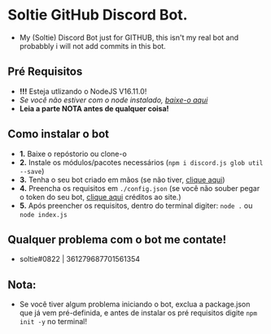 # Soltie GitHub Discord Bot.
+ My (Soltie) Discord Bot just for GITHUB, this isn't my real bot and probabbly i will not add commits in this bot.

## Pré Requisitos
+ **!!!** Esteja utlizando o NodeJS V16.11.0! 
+ *Se você não estiver com o node instalado, [baixe-o aqui](https://nodejs.org/en/download/current/)*
+ **Leia a parte NOTA antes de qualquer coisa!**

## Como instalar o bot
+ **1.** Baixe o repóstorio ou clone-o
+ **2.** Instale os módulos/pacotes necessários (`npm i discord.js glob util --save`)
+ **3.** Tenha o seu bot criado em mãos (se não tiver, [clique aqui](https://discord.com/developers/docs/intro))
+ **4.** Preencha os requisitos em `./config.json` (se você não souber pegar o token do seu bot, [clique aqui](https://www.writebots.com/discord-bot-token/) créditos ao site.)
+ **5.** Após preencher os requisitos, dentro do terminal digiter: `node .` ou `node index.js`

## Qualquer problema com o bot me contate!
+ soltie#0822 | 361279687701561354

## Nota:
+ Se você tiver algum problema iniciando o bot, exclua a package.json que já vem pré-definida, e antes de instalar os pré requisitos digite `npm init -y` no terminal!

